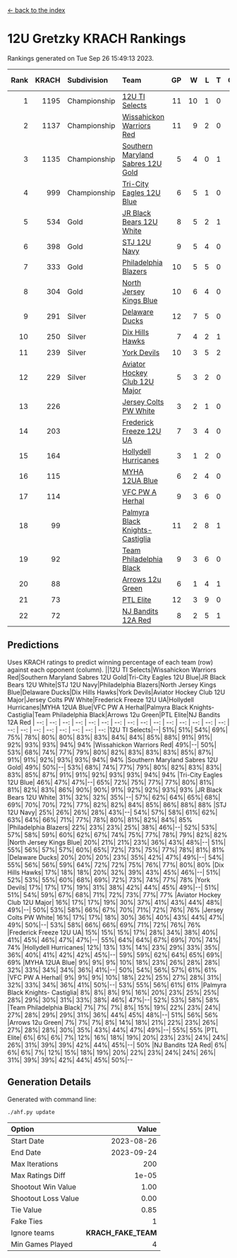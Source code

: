 [<- back to the index](readme.md)
# 12U Gretzky KRACH Rankings
Rankings generated on Tue Sep 26 15:49:13 2023.

Rank|KRACH|Subdivision|Team|GP|W|L|T|OTW|OTL|SoS|Exp Wins|Win Diff
---:|---:|:---|:---|---:|---:|---:|---:|---:|---:|---:|---:|---:
1|1195|Championship|[12U TI Selects](https://gamesheetstats.com/seasons/3659/teams/140450/schedule)|11|10|1|0|0|1|214|10.8|-0.0
2|1137|Championship|[Wissahickon Warriors Red](https://gamesheetstats.com/seasons/3659/teams/140468/schedule)|11|9|2|0|1|0|398|9.8|-0.0
3|1135|Championship|[Southern Maryland Sabres 12U Gold](https://gamesheetstats.com/seasons/3659/teams/140463/schedule)|5|4|0|1|0|0|422|5.7|-0.0
4|999|Championship|[Tri-City Eagles 12U Blue](https://gamesheetstats.com/seasons/3659/teams/140466/schedule)|6|5|1|0|0|0|383|5.8|-0.0
5|534|Gold|[JR Black Bears 12U White](https://gamesheetstats.com/seasons/3659/teams/140456/schedule)|8|5|2|1|0|1|417|6.7|-0.0
6|398|Gold|[STJ 12U Navy](https://gamesheetstats.com/seasons/3659/teams/140464/schedule)|9|5|4|0|1|0|561|5.8|-0.0
7|333|Gold|[Philadelphia Blazers](https://gamesheetstats.com/seasons/3659/teams/140461/schedule)|10|5|5|0|1|0|578|5.8|-0.0
8|304|Gold|[North Jersey Kings Blue](https://gamesheetstats.com/seasons/3659/teams/140459/schedule)|10|6|4|0|1|0|347|6.9|0.0
9|291|Silver|[Delaware Ducks](https://gamesheetstats.com/seasons/3659/teams/140453/schedule)|12|7|5|0|0|0|287|7.9|0.0
10|250|Silver|[Dix Hills Hawks](https://gamesheetstats.com/seasons/3659/teams/140454/schedule)|7|4|2|1|0|0|203|5.7|0.0
11|239|Silver|[York Devils](https://gamesheetstats.com/seasons/3659/teams/140469/schedule)|10|3|5|2|0|0|437|5.5|-0.0
12|229|Silver|[Aviator Hockey Club 12U Major](https://gamesheetstats.com/seasons/3659/teams/140452/schedule)|5|3|2|0|0|0|295|3.9|0.0
13|226||[Jersey Colts PW White](https://gamesheetstats.com/seasons/3659/teams/140778/schedule)|3|2|1|0|0|0|161|2.9|0.0
14|203||[Frederick Freeze 12U UA](https://gamesheetstats.com/seasons/3659/teams/140455/schedule)|7|3|4|0|0|0|436|3.8|-0.0
15|164||[Hollydell Hurricanes](https://gamesheetstats.com/seasons/3659/teams/140777/schedule)|3|1|2|0|0|0|434|1.9|0.0
16|115||[MYHA 12UA Blue](https://gamesheetstats.com/seasons/3659/teams/140457/schedule)|6|2|4|0|0|1|229|2.9|0.0
17|114||[VFC PW A Herhal](https://gamesheetstats.com/seasons/3659/teams/140467/schedule)|9|3|6|0|0|0|322|3.9|0.0
18|99||[Palmyra Black Knights- Castiglia](https://gamesheetstats.com/seasons/3659/teams/140460/schedule)|11|2|8|1|0|0|468|3.7|0.0
19|92||[Team Philadelphia Black](https://gamesheetstats.com/seasons/3659/teams/140465/schedule)|9|3|6|0|0|0|196|3.9|0.0
20|88||[Arrows 12u Green](https://gamesheetstats.com/seasons/3659/teams/140451/schedule)|6|1|4|1|1|0|339|2.7|0.0
21|73||[PTL Elite](https://gamesheetstats.com/seasons/3659/teams/140462/schedule)|12|3|9|0|1|2|361|3.9|0.0
22|72||[NJ Bandits 12A Red](https://gamesheetstats.com/seasons/3659/teams/140458/schedule)|8|2|5|1|0|1|268|3.7|0.0

## Predictions
Uses KRACH ratings to predict winning percentage of each team (row) against each opponent (column).
||12U TI Selects|Wissahickon Warriors Red|Southern Maryland Sabres 12U Gold|Tri-City Eagles 12U Blue|JR Black Bears 12U White|STJ 12U Navy|Philadelphia Blazers|North Jersey Kings Blue|Delaware Ducks|Dix Hills Hawks|York Devils|Aviator Hockey Club 12U Major|Jersey Colts PW White|Frederick Freeze 12U UA|Hollydell Hurricanes|MYHA 12UA Blue|VFC PW A Herhal|Palmyra Black Knights- Castiglia|Team Philadelphia Black|Arrows 12u Green|PTL Elite|NJ Bandits 12A Red
| --: | --: | --: | --: | --: | --: | --: | --: | --: | --: | --: | --: | --: | --: | --: | --: | --: | --: | --: | --: | --: | --: | --: 
|12U TI Selects|--| 51%| 51%| 54%| 69%| 75%| 78%| 80%| 80%| 83%| 83%| 84%| 84%| 85%| 88%| 91%| 91%| 92%| 93%| 93%| 94%| 94%
|Wissahickon Warriors Red| 49%|--| 50%| 53%| 68%| 74%| 77%| 79%| 80%| 82%| 83%| 83%| 83%| 85%| 87%| 91%| 91%| 92%| 93%| 93%| 94%| 94%
|Southern Maryland Sabres 12U Gold| 49%| 50%|--| 53%| 68%| 74%| 77%| 79%| 80%| 82%| 83%| 83%| 83%| 85%| 87%| 91%| 91%| 92%| 93%| 93%| 94%| 94%
|Tri-City Eagles 12U Blue| 46%| 47%| 47%|--| 65%| 72%| 75%| 77%| 77%| 80%| 81%| 81%| 82%| 83%| 86%| 90%| 90%| 91%| 92%| 92%| 93%| 93%
|JR Black Bears 12U White| 31%| 32%| 32%| 35%|--| 57%| 62%| 64%| 65%| 68%| 69%| 70%| 70%| 72%| 77%| 82%| 82%| 84%| 85%| 86%| 88%| 88%
|STJ 12U Navy| 25%| 26%| 26%| 28%| 43%|--| 54%| 57%| 58%| 61%| 62%| 63%| 64%| 66%| 71%| 77%| 78%| 80%| 81%| 82%| 84%| 85%
|Philadelphia Blazers| 22%| 23%| 23%| 25%| 38%| 46%|--| 52%| 53%| 57%| 58%| 59%| 60%| 62%| 67%| 74%| 75%| 77%| 78%| 79%| 82%| 82%
|North Jersey Kings Blue| 20%| 21%| 21%| 23%| 36%| 43%| 48%|--| 51%| 55%| 56%| 57%| 57%| 60%| 65%| 72%| 73%| 75%| 77%| 78%| 81%| 81%
|Delaware Ducks| 20%| 20%| 20%| 23%| 35%| 42%| 47%| 49%|--| 54%| 55%| 56%| 56%| 59%| 64%| 72%| 72%| 75%| 76%| 77%| 80%| 80%
|Dix Hills Hawks| 17%| 18%| 18%| 20%| 32%| 39%| 43%| 45%| 46%|--| 51%| 52%| 53%| 55%| 60%| 68%| 69%| 72%| 73%| 74%| 77%| 78%
|York Devils| 17%| 17%| 17%| 19%| 31%| 38%| 42%| 44%| 45%| 49%|--| 51%| 51%| 54%| 59%| 67%| 68%| 71%| 72%| 73%| 77%| 77%
|Aviator Hockey Club 12U Major| 16%| 17%| 17%| 19%| 30%| 37%| 41%| 43%| 44%| 48%| 49%|--| 50%| 53%| 58%| 66%| 67%| 70%| 71%| 72%| 76%| 76%
|Jersey Colts PW White| 16%| 17%| 17%| 18%| 30%| 36%| 40%| 43%| 44%| 47%| 49%| 50%|--| 53%| 58%| 66%| 66%| 69%| 71%| 72%| 76%| 76%
|Frederick Freeze 12U UA| 15%| 15%| 15%| 17%| 28%| 34%| 38%| 40%| 41%| 45%| 46%| 47%| 47%|--| 55%| 64%| 64%| 67%| 69%| 70%| 74%| 74%
|Hollydell Hurricanes| 12%| 13%| 13%| 14%| 23%| 29%| 33%| 35%| 36%| 40%| 41%| 42%| 42%| 45%|--| 59%| 59%| 62%| 64%| 65%| 69%| 69%
|MYHA 12UA Blue|  9%|  9%|  9%| 10%| 18%| 23%| 26%| 28%| 28%| 32%| 33%| 34%| 34%| 36%| 41%|--| 50%| 54%| 56%| 57%| 61%| 61%
|VFC PW A Herhal|  9%|  9%|  9%| 10%| 18%| 22%| 25%| 27%| 28%| 31%| 32%| 33%| 34%| 36%| 41%| 50%|--| 53%| 55%| 56%| 61%| 61%
|Palmyra Black Knights- Castiglia|  8%|  8%|  8%|  9%| 16%| 20%| 23%| 25%| 25%| 28%| 29%| 30%| 31%| 33%| 38%| 46%| 47%|--| 52%| 53%| 58%| 58%
|Team Philadelphia Black|  7%|  7%|  7%|  8%| 15%| 19%| 22%| 23%| 24%| 27%| 28%| 29%| 29%| 31%| 36%| 44%| 45%| 48%|--| 51%| 56%| 56%
|Arrows 12u Green|  7%|  7%|  7%|  8%| 14%| 18%| 21%| 22%| 23%| 26%| 27%| 28%| 28%| 30%| 35%| 43%| 44%| 47%| 49%|--| 55%| 55%
|PTL Elite|  6%|  6%|  6%|  7%| 12%| 16%| 18%| 19%| 20%| 23%| 23%| 24%| 24%| 26%| 31%| 39%| 39%| 42%| 44%| 45%|--| 50%
|NJ Bandits 12A Red|  6%|  6%|  6%|  7%| 12%| 15%| 18%| 19%| 20%| 22%| 23%| 24%| 24%| 26%| 31%| 39%| 39%| 42%| 44%| 45%| 50%|--

## Generation Details

Generated with command line:
```
./ahf.py update
```

| Option | Value |
| :----- | ----: |
| Start Date | 2023-08-26 |
| End Date | 2023-09-24 |
| Max Iterations | 200 |
| Max Ratings Diff | 1e-05 |
| Shootout Win Value | 1.00 |
| Shootout Loss Value | 0.00 |
| Tie Value | 0.85 |
| Fake Ties | 1 |
| Ignore teams | __KRACH_FAKE_TEAM__ |
| Min Games Played | 4 |


